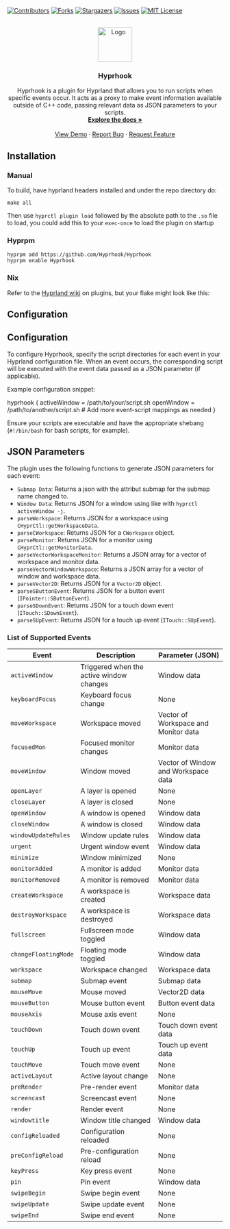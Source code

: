 <a id="readme-top"></a>

<!-- PROJECT SHIELDS -->

[![Contributors][contributors-shield]][contributors-url]
[![Forks][forks-shield]][forks-url]
[![Stargazers][stars-shield]][stars-url]
[![Issues][issues-shield]][issues-url]
[![MIT License][license-shield]][license-url]

<!-- PROJECT LOGO -->
<br />
<div align="center">
  <a href="https://github.com/Hyprhook/Hyprhook">
    <img src="https://repository-images.githubusercontent.com/812448348/684c24bc-4669-431d-b7bf-2d2e266d4db8" alt="Logo" width="80" height="80">
  </a>

  <h3 align="center">Hyprhook</h3>

  <p align="center">
    Hyprhook is a plugin for Hyprland that allows you to run scripts when specific events occur. It acts as a proxy to make event information available outside of C++ code, passing relevant data as JSON parameters to your scripts.
    <br />
    <a href="https://github.com/Hyprhook/Hyprhook/blob/master/README.md"><strong>Explore the docs »</strong></a>
    <br />
    <br />
    <a href="https://github.com/Hyprhook/Hyprhook">View Demo</a>
    ·
    <a href="https://github.com/Hyprhook/Hyprhook/issues/new?labels=bug&template=bug-report---.md">Report Bug</a>
    ·
    <a href="https://github.com/Hyprhook/Hyprhook/issues/new?labels=enhancement&template=feature-request---.md">Request Feature</a>
  </p>
</div>

## Installation

### Manual

To build, have hyprland headers installed and under the repo directory do:

```
make all
```

Then use `hyprctl plugin load` followed by the absolute path to the `.so` file to load, you could add this to your `exec-once` to load the plugin on startup

### Hyprpm

```
hyprpm add https://github.com/Hyprhook/Hyprhook
hyprpm enable Hyprhook
```

### Nix

Refer to the [Hyprland wiki](https://wiki.hyprland.org/Nix/Hyprland-on-Home-Manager/#plugins) on plugins, but your flake might look like this:

## Configuration

## Configuration

To configure Hyprhook, specify the script directories for each event in your Hyprland configuration file. When an event occurs, the corresponding script will be executed with the event data passed as a JSON parameter (if applicable).

Example configuration snippet:

hyprhook {
    activeWindow = /path/to/your/script.sh
    openWindow = /path/to/another/script.sh
    # Add more event-script mappings as needed
}

Ensure your scripts are executable and have the appropriate shebang (`#!/bin/bash` for bash scripts, for example).

## JSON Parameters

The plugin uses the following functions to generate JSON parameters for each event:

- `Submap Data`: Returns a json with the attribut submap for the submap name changed to.
- `Window Data`: Returns JSON for a window using like with `hyprctl activeWindow -j`.
- `parseWorkspace`: Returns JSON for a workspace using `CHyprCtl::getWorkspaceData`.
- `parseCWorkspace`: Returns JSON for a `CWorkspace` object.
- `parseMonitor`: Returns JSON for a monitor using `CHyprCtl::getMonitorData`.
- `parseVectorWorkspaceMonitor`: Returns a JSON array for a vector of workspace and monitor data.
- `parseVectorWindowWorkspace`: Returns a JSON array for a vector of window and workspace data.
- `parseVector2D`: Returns JSON for a `Vector2D` object.
- `parseSButtonEvent`: Returns JSON for a button event (`IPointer::SButtonEvent`).
- `parseSDownEvent`: Returns JSON for a touch down event (`ITouch::SDownEvent`).
- `parseSUpEvent`: Returns JSON for a touch up event (`ITouch::SUpEvent`).


### List of Supported Events

| Event              | Description                              | Parameter (JSON)  |
|--------------------|------------------------------------------|-------------------|
| `activeWindow`     | Triggered when the active window changes | Window data       |
| `keyboardFocus`    | Keyboard focus change                    | None              |
| `moveWorkspace`    | Workspace moved                          | Vector of Workspace and Monitor data |
| `focusedMon`       | Focused monitor changes                  | Monitor data      |
| `moveWindow`       | Window moved                             | Vector of Window and Workspace data  |
| `openLayer`        | A layer is opened                        | None              |
| `closeLayer`       | A layer is closed                        | None              |
| `openWindow`       | A window is opened                       | Window data       |
| `closeWindow`      | A window is closed                       | Window data       |
| `windowUpdateRules`| Window update rules                      | Window data       |
| `urgent`           | Urgent window event                      | Window data       |
| `minimize`         | Window minimized                         | None              |
| `monitorAdded`     | A monitor is added                       | Monitor data      |
| `monitorRemoved`   | A monitor is removed                     | Monitor data      |
| `createWorkspace`  | A workspace is created                   | Workspace data    |
| `destroyWorkspace` | A workspace is destroyed                 | Workspace data    |
| `fullscreen`       | Fullscreen mode toggled                  | Window data       |
| `changeFloatingMode`| Floating mode toggled                   | Window data       |
| `workspace`        | Workspace changed                        | Workspace data    |
| `submap`           | Submap event                             | Submap data       |
| `mouseMove`        | Mouse moved                              | Vector2D data     |
| `mouseButton`      | Mouse button event                       | Button event data |
| `mouseAxis`        | Mouse axis event                         | None              |
| `touchDown`        | Touch down event                         | Touch down event data |
| `touchUp`          | Touch up event                           | Touch up event data |
| `touchMove`        | Touch move event                         | None              |
| `activeLayout`     | Active layout change                     | None              |
| `preRender`        | Pre-render event                         | Monitor data      |
| `screencast`       | Screencast event                         | None              |
| `render`           | Render event                             | None              |
| `windowtitle`      | Window title changed                     | Window data       |
| `configReloaded`   | Configuration reloaded                   | None              |
| `preConfigReload`  | Pre-configuration reload                 | None              |
| `keyPress`         | Key press event                          | None              |
| `pin`              | Pin event                                | Window data       |
| `swipeBegin`       | Swipe begin event                        | None              |
| `swipeUpdate`      | Swipe update event                       | None              |
| `swipeEnd`         | Swipe end event                          | None              |

<!-- MARKDOWN LINKS & IMAGES -->

[contributors-shield]: https://img.shields.io/github/contributors/Hyprhook/Hyprhook.svg?style=for-the-badge
[contributors-url]: https://github.com/Hyprhook/Hyprhook/graphs/contributors
[forks-shield]: https://img.shields.io/github/forks/Hyprhook/Hyprhook.svg?style=for-the-badge
[forks-url]: https://github.com/Hyprhook/Hyprhook/network/members
[stars-shield]: https://img.shields.io/github/stars/Hyprhook/Hyprhook.svg?style=for-the-badge
[stars-url]: https://github.com/Hyprhook/Hyprhook/stargazers
[issues-shield]: https://img.shields.io/github/issues/Hyprhook/Hyprhook.svg?style=for-the-badge
[issues-url]: https://github.com/Hyprhook/Hyprhook/issues
[license-shield]: https://img.shields.io/github/license/Hyprhook/Hyprhook.svg?style=for-the-badge
[license-url]: https://github.com/Hyprhook/Hyprhook/blob/master/LICENSE.txt
